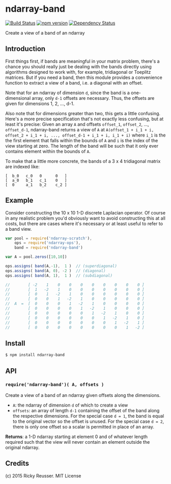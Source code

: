 # ndarray-band 

[![Build Status](https://travis-ci.org/scijs/ndarray-band.svg)](https://travis-ci.org/scijs/ndarray-band) [![npm version](https://badge.fury.io/js/ndarray-band.svg)](http://badge.fury.io/js/ndarray-band) [![Dependency Status](https://david-dm.org/scijs/ndarray-band.svg)](https://david-dm.org/scijs/ndarray-band)

Create a view of a band of an ndarray


## Introduction

First things first, if bands are meaningful in your matrix problem, there's a chance you should really just be dealing with the bands directly using algorithms designed to work with, for example, tridiagonal or Toeplitz matrices. But if you need a band, then this module provides a convenience function to extract a view of a band, i.e. a diagonal with an offset.

Note that for an ndarray of dimension `d`, since the band is a one-dimensional array, only `d-1` offsets are necessary. Thus, the offsets are given for dimensions 1, 2, ..., d-1.

Also note that for dimensions greater than two, this gets a little confusing. Here's a more precise specification that's not exactly less confusing, but at least it's precise: Given an array `A` and offsets `offset_1`, `offset_2`, ..., `offset_d-1`, ndarray-band returns a view of `A` at `A(offset_1 + i_1 + i, offset_2 + i_1 + i, ..., offset_d-1 + i_1 + i, i_1 + i)` where `i_1` is the the first element that falls within the bounds of `A` and `i` is the index of the view starting at zero. The length of the band will be such that it only ever contains element within the bounds of `A`.

To make that a little more concrete, the bands of a 3 x 4 tridiagonal matrix are indexed like:

```
[  b_0   c_0   0      0   ]
[  a_0   b_1   c_1    0   ]
[  0     a_1   b_2    c_2 ]
```

## Example

Consider constructing the 10 x 10 1-D discrete Laplacian operator. Of course in any realistic problem you'd obviously want to avoid constructing this at all costs, but there are cases where it's necessary or at least useful to refer to a band view.

```javascript
var pool = require('ndarray-scratch'),
    ops = require('ndarray-ops'),
    band = require('ndarray-band')

var A = pool.zeros([10,10])

ops.assigns( band(A,-1),  1 )  // (superdiagonal)
ops.assigns( band(A, 0), -2 )  // (diagonal)
ops.assigns( band(A, 1),  1 )  // (subdiagonal)

//        [ -2    1    0    0    0    0    0    0    0    0 ]
//        [  1   -2    1    0    0    0    0    0    0    0 ]
//        [  0    1   -2    1    0    0    0    0    0    0 ]
//        [  0    0    1   -2    1    0    0    0    0    0 ]
//  A  =  [  0    0    0    1   -2    1    0    0    0    0 ]
//        [  0    0    0    0    1   -2    1    0    0    0 ]
//        [  0    0    0    0    0    1   -2    1    0    0 ]
//        [  0    0    0    0    0    0    1   -2    1    0 ]
//        [  0    0    0    0    0    0    0    1   -2    1 ]
//        [  0    0    0    0    0    0    0    0    1   -2 ]
```


## Install

```sh
$ npm install ndarray-band
```


## API

### `require('ndarray-band')( A, offsets )`
Create a view of a band of an ndarray given offsets along the dimensions.

* `A`: the ndarray of dimension `d` of which to create a view
* `offsets`: an array of length `d-1` containing the offset of the band along the respective dimensions. For the special case `d = 1`, the band is equal to the original vector so the offset is unused. For the special case `d = 2`, there is only one offset so a scalar is permitted in place of an array.

**Returns**: a 1-D ndarray starting at element 0 and of whatever length required such that the view will never contain an element outside the original ndarray.


## Credits

(c) 2015 Ricky Reusser. MIT License
